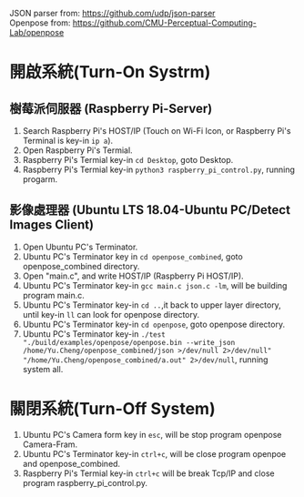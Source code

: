 JSON parser from: https://github.com/udp/json-parser<br >
Openpose from: https://github.com/CMU-Perceptual-Computing-Lab/openpose<br >

# 開啟系統(Turn-On Systrm)

## 樹莓派伺服器 (Raspberry Pi-Server)

1. Search Raspberry Pi's HOST/IP (Touch on Wi-Fi Icon, or Raspberry Pi's Terminal is key-in `ip a`).
2. Open Raspberry Pi's Termial.
3. Raspberry Pi's Termial key-in `cd Desktop`, goto Desktop.
4. Raspberry Pi's Termial key-in `python3 raspberry_pi_control.py`, running progarm.

## 影像處理器 (Ubuntu LTS 18.04-Ubuntu PC/Detect Images Client)

1. Open Ubuntu PC's Terminator.
2. Ubuntu PC's Terminator key in `cd openpose_combined`, goto openpose_combined directory.
3. Open "main.c", and write HOST/IP (Raspberry Pi HOST/IP).
4. Ubuntu PC's Terminator key-in `gcc main.c json.c -lm`, will be building program main.c.
5. Ubuntu PC's Terminator key-in `cd ..`,it back to upper layer directory, until key-in `ll` can look for openpose directory.
7. Ubuntu PC's Terminator key-in `cd openpose`, goto openpose directory.
8. Ubuntu PC's Terminator key-in `./test "./build/examples/openpose/openpose.bin --write_json /home/Yu.Cheng/openpose_combined/json >/dev/null 2>/dev/null" "/home/Yu.Cheng/openpose_combined/a.out" 2>/dev/null`, running system all.

# 關閉系統(Turn-Off System)

1. Ubuntu PC's Camera form key in `esc`, will be stop program openpose Camera-Fram.
2. Ubuntu PC's Terminator key-in `ctrl+c`, will be close program openpoe and openpose_combined.
3. Raspberry Pi's Termial key-in `ctrl+c` will be break Tcp/IP and close program raspberry_pi_control.py.

   